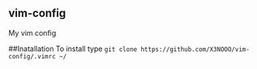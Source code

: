 ## vim-config
My vim config

##Inatallation
To install type `git clone https://github.com/X3NOOO/vim-config/.vimrc ~/`
